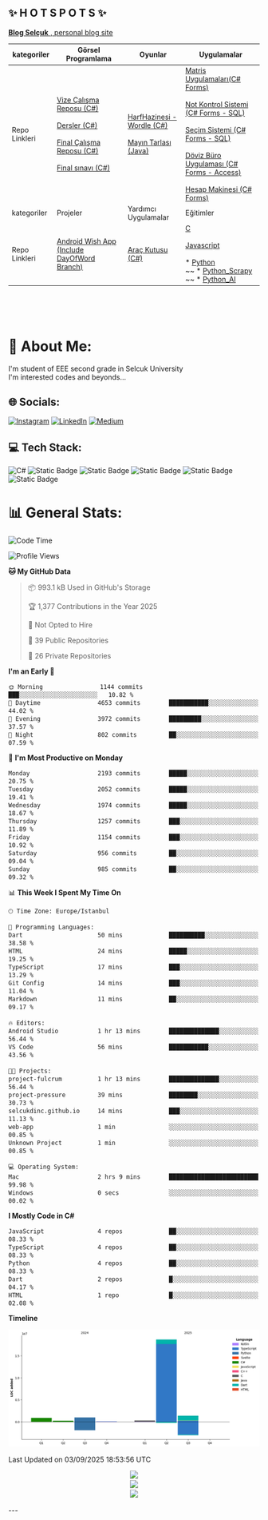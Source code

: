 ## ✨ H O T S P O T S ✨

<p align = "center">

[**Blog Selçuk** , personal blog site](https://selcukdinc.github.io/)

kategoriler|Görsel Programlama|Oyunlar|Uygulamalar
--|--|--|--
Repo Linkleri | <br>[Vize Çalışma Reposu (C#)](https://github.com/selcukdinc/VizeCalisma)<br><br>[Dersler (C#)](https://github.com/selcukdinc/gorsel-programlama)<br><br>[Final Çalışma Reposu (C#)](https://github.com/selcukdinc/GP_FinalCalisma)<br><br>[Final sınavı (C#)](https://github.com/selcukdinc/GP_Final)<br><br>| [HarfHazinesi - Wordle (C#)](https://github.com/selcukdinc/HarfHazinesiPub) <br><br> [Mayın Tarlası (Java)](https://github.com/selcukdinc/JavaMineSweeper)|[Matris Uygulamaları(C# Forms)](https://github.com/selcukdinc/matrisUygulamalariCSharp)<br><br>[Not Kontrol Sistemi (C# Forms - SQL)](https://github.com/selcukdinc/NKS)<br><br>[Seçim Sistemi (C# Forms - SQL)](https://github.com/selcukdinc/secimSistemi)<br><br>[Döviz Büro Uygulaması (C# Forms - Access)](https://github.com/selcukdinc/DovizBuro)<br><br>[Hesap Makinesi (C# Forms)](https://github.com/selcukdinc/BasitHesapMakinesiCSharp)
kategoriler | Projeler | Yardımcı Uygulamalar | Eğitimler 
Repo Linkleri |<br>[Android Wish App (Include DayOfWord Branch)](https://github.com/selcukdinc/androidWishApp) <br><br>| [Araç Kutusu (C#)](https://github.com/selcukdinc/AracKutusu-CSharp) | [C](https://github.com/selcukdinc/HelloC)<br><br>[Javascript](https://github.com/selcukdinc/HelloJavascript)<br><br> * [Python](https://github.com/selcukdinc/HelloPython)<br>~~ * [Python_Scrapy](https://github.com/selcukdinc/Python_HelloScrapy)<br>~~ * [Python_AI](https://github.com/selcukdinc/Python_AI)

</p>

<br><br><br>
# 💫 About Me:
I'm student of EEE second grade in Selcuk University<br>I'm interested codes and beyonds...<br>

## 🌐 Socials:

[![Instagram](https://img.shields.io/badge/Instagram-%23E4405F.svg?logo=Instagram&logoColor=white)](https://instagram.com/selcuk._._) [![LinkedIn](https://img.shields.io/badge/LinkedIn-%230077B5.svg?logo=linkedin&logoColor=white)](https://linkedin.com/in/selcukdinc) [![Medium](https://img.shields.io/badge/Medium-12100E?logo=medium&logoColor=white)](https://medium.com/@@selcukdinc2508) 

## 💻 Tech Stack:
![C#](https://img.shields.io/badge/c%23-%23239120.svg?style=for-the-badge&logo=csharp&logoColor=white) ![Static Badge](https://img.shields.io/badge/test-.NET-black?style=flat-square&logo=dotnet&logoColor=black&label=%20&labelColor=white&color=purple&cacheSeconds=3600) ![Static Badge](https://img.shields.io/badge/build-Javascript-brightgreen?style=flat-square&logo=javascript&logoColor=yellow&label=%20&labelColor=white&color=white) ![Static Badge](https://img.shields.io/badge/build-C-brightgreen?style=flat-square&logo=c&logoColor=black&label=%20&labelColor=white&color=black)
 ![Static Badge](https://img.shields.io/badge/build-Kotlin-brightgreen?style=flat-square&logo=kotlin&logoColor=purple&label=%20&labelColor=white&color=white) ![Static Badge](https://img.shields.io/badge/test-Flutter-white?style=flat-square&logo=flutter&logoColor=blue&label=%20&labelColor=white&color=grey&cacheSeconds=3600) 





# 📊 General Stats:

<!--START_SECTION:waka-->
![Code Time](http://img.shields.io/badge/Code%20Time-149%20hrs%209%20mins-blue)

![Profile Views](http://img.shields.io/badge/Profile%20Views-1-blue)

**🐱 My GitHub Data** 

> 📦 993.1 kB Used in GitHub's Storage 
 > 
> 🏆 1,377 Contributions in the Year 2025
 > 
> 🚫 Not Opted to Hire
 > 
> 📜 39 Public Repositories 
 > 
> 🔑 26 Private Repositories 
 > 
**I'm an Early 🐤** 

```text
🌞 Morning                1144 commits        ███░░░░░░░░░░░░░░░░░░░░░░   10.82 % 
🌆 Daytime                4653 commits        ███████████░░░░░░░░░░░░░░   44.02 % 
🌃 Evening                3972 commits        █████████░░░░░░░░░░░░░░░░   37.57 % 
🌙 Night                  802 commits         ██░░░░░░░░░░░░░░░░░░░░░░░   07.59 % 
```
📅 **I'm Most Productive on Monday** 

```text
Monday                   2193 commits        █████░░░░░░░░░░░░░░░░░░░░   20.75 % 
Tuesday                  2052 commits        █████░░░░░░░░░░░░░░░░░░░░   19.41 % 
Wednesday                1974 commits        █████░░░░░░░░░░░░░░░░░░░░   18.67 % 
Thursday                 1257 commits        ███░░░░░░░░░░░░░░░░░░░░░░   11.89 % 
Friday                   1154 commits        ███░░░░░░░░░░░░░░░░░░░░░░   10.92 % 
Saturday                 956 commits         ██░░░░░░░░░░░░░░░░░░░░░░░   09.04 % 
Sunday                   985 commits         ██░░░░░░░░░░░░░░░░░░░░░░░   09.32 % 
```


📊 **This Week I Spent My Time On** 

```text
🕑︎ Time Zone: Europe/Istanbul

💬 Programming Languages: 
Dart                     50 mins             ██████████░░░░░░░░░░░░░░░   38.58 % 
HTML                     24 mins             █████░░░░░░░░░░░░░░░░░░░░   19.25 % 
TypeScript               17 mins             ███░░░░░░░░░░░░░░░░░░░░░░   13.29 % 
Git Config               14 mins             ███░░░░░░░░░░░░░░░░░░░░░░   11.04 % 
Markdown                 11 mins             ██░░░░░░░░░░░░░░░░░░░░░░░   09.17 % 

🔥 Editors: 
Android Studio           1 hr 13 mins        ██████████████░░░░░░░░░░░   56.44 % 
VS Code                  56 mins             ███████████░░░░░░░░░░░░░░   43.56 % 

🐱‍💻 Projects: 
project-fulcrum          1 hr 13 mins        ██████████████░░░░░░░░░░░   56.44 % 
project-pressure         39 mins             ████████░░░░░░░░░░░░░░░░░   30.73 % 
selcukdinc.github.io     14 mins             ███░░░░░░░░░░░░░░░░░░░░░░   11.13 % 
web-app                  1 min               ░░░░░░░░░░░░░░░░░░░░░░░░░   00.85 % 
Unknown Project          1 min               ░░░░░░░░░░░░░░░░░░░░░░░░░   00.85 % 

💻 Operating System: 
Mac                      2 hrs 9 mins        █████████████████████████   99.98 % 
Windows                  0 secs              ░░░░░░░░░░░░░░░░░░░░░░░░░   00.02 % 
```

**I Mostly Code in C#** 

```text
JavaScript               4 repos             ██░░░░░░░░░░░░░░░░░░░░░░░   08.33 % 
TypeScript               4 repos             ██░░░░░░░░░░░░░░░░░░░░░░░   08.33 % 
Python                   4 repos             ██░░░░░░░░░░░░░░░░░░░░░░░   08.33 % 
Dart                     2 repos             █░░░░░░░░░░░░░░░░░░░░░░░░   04.17 % 
HTML                     1 repo              █░░░░░░░░░░░░░░░░░░░░░░░░   02.08 % 
```



**Timeline**

![Lines of Code chart](https://raw.githubusercontent.com/selcukdinc/selcukdinc/main/assets/bar_graph.png)


 Last Updated on 03/09/2025 18:53:56 UTC
<!--END_SECTION:waka-->




<p align="center">
<img src=https://github-readme-stats.vercel.app/api?username=selcukdinc&theme=merko&hide_border=true&include_all_commits=false&count_private=false><br/> 
<img src=https://github-readme-streak-stats.herokuapp.com/?user=selcukdinc&theme=merko&hide_border=true><br/>
<img src=https://github-readme-stats.vercel.app/api/top-langs/?username=selcukdinc&theme=merko&hide_border=true&include_all_commits=false&count_private=false&layout=compact></p>
---
<!--
<p align="center">
<img src=https://visitcount.itsvg.in/api?id=selcukdinc&icon=6&color=3)](https://visitcount.itsvg.in> </p>
-->

